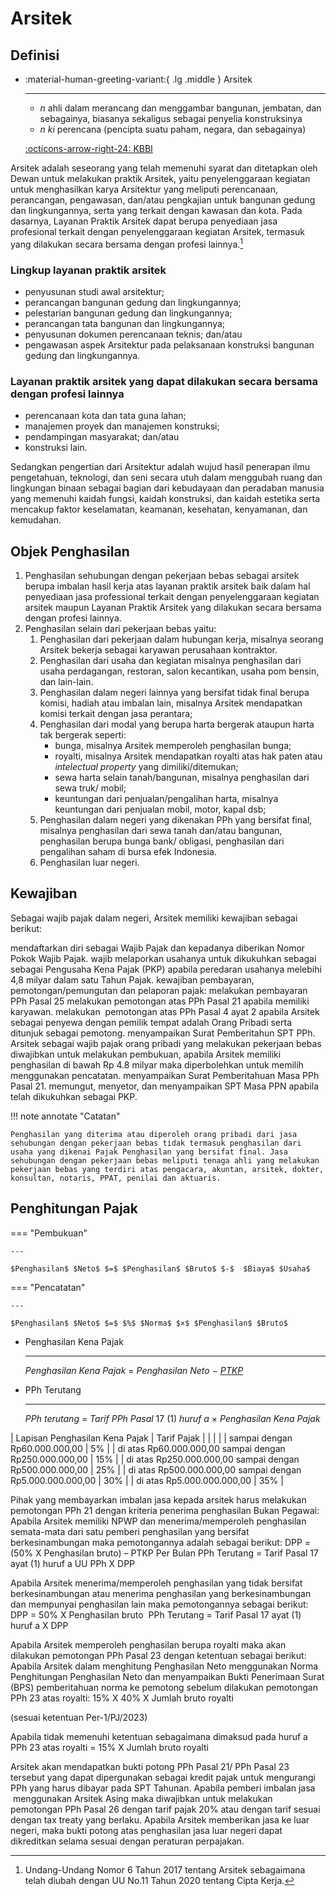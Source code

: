 # Arsitek

## Definisi

<div class="grid cards" markdown>

-   :material-human-greeting-variant:{ .lg .middle } Arsitek

    ---

    - *n* ahli dalam merancang dan menggambar bangunan, jembatan, dan sebagainya, biasanya sekaligus sebagai penyelia konstruksinya
    - *n* *ki* perencana (pencipta suatu paham, negara, dan sebagainya)

    [:octicons-arrow-right-24: KBBI](https://kbbi.kemdikbud.go.id/entri/arsitek)

</div>




Arsitek adalah seseorang yang telah memenuhi syarat dan ditetapkan oleh Dewan untuk melakukan praktik Arsitek, yaitu penyelenggaraan kegiatan untuk menghasilkan karya Arsitektur yang meliputi perencanaan, perancangan, pengawasan, dan/atau pengkajian untuk bangunan gedung dan lingkungannya, serta yang terkait dengan kawasan dan kota. Pada dasarnya, Layanan Praktik Arsitek dapat berupa penyediaan jasa profesional terkait dengan penye­lenggaraan kegiatan Arsitek, termasuk yang dilakukan secara bersama dengan profesi lainnya.[^4]

### Lingkup layanan praktik arsitek

- penyusunan studi awal arsitektur;
- perancangan bangunan gedung dan lingkungannya;
- pelestarian bangunan gedung dan lingkungannya;
- perancangan tata bangunan dan lingkungannya; 
- penyusunan dokumen perencanaan teknis; dan/atau
- pengawasan aspek Arsitektur pada pelaksanaan konstruksi bangunan gedung dan lingkungannya.

### Layanan praktik arsitek yang dapat dilakukan secara bersama dengan profesi lainnya

- perencanaan kota dan tata guna lahan;
- manajemen proyek dan manajemen konstruksi;
- pendampingan masyarakat; dan/atau
- konstruksi lain.

Sedangkan pengertian dari Arsitektur adalah wujud hasil penerapan ilmu pengetahuan, teknologi, dan seni secara utuh dalam menggubah ruang dan lingkungan binaan sebagai bagian dari kebudayaan dan peradaban manusia yang memenuhi kaidah fungsi, kaidah konstruksi, dan kaidah estetika serta mencakup faktor keselamatan, keamanan, kesehatan, kenyamanan, dan kemudahan.

## Objek Penghasilan

1. Penghasilan sehubungan dengan pekerjaan bebas sebagai arsitek berupa imbalan hasil kerja atas layanan praktik arsitek baik dalam hal penyediaan jasa professional terkait dengan penyelenggaraan kegiatan arsitek maupun Layanan Praktik Arsitek yang dilakukan secara bersama dengan profesi lainnya.
2. Penghasilan selain dari pekerjaan bebas yaitu:
    1. Penghasilan dari pekerjaan dalam hubungan kerja, misalnya seorang Arsitek bekerja sebagai karyawan perusahaan kontraktor.
    2. Penghasilan dari usaha dan kegiatan misalnya penghasilan dari usaha perdagangan, restoran, salon kecantikan, usaha pom bensin, dan lain-lain.
    3. Penghasilan dalam negeri lainnya yang bersifat tidak final berupa komisi, hadiah atau imbalan lain, misalnya Arsitek mendapatkan komisi terkait dengan jasa perantara;
    4. Penghasilan dari modal yang berupa harta bergerak ataupun harta tak bergerak seperti:
        - bunga, misalnya Arsitek memperoleh penghasilan bunga; 
        - royalti, misalnya Arsitek mendapatkan royalti atas hak paten atau *intelectual property* yang dimiliki/ditemukan;
        - sewa harta selain tanah/bangunan, misalnya penghasilan dari sewa truk/ mobil;
        - keuntungan dari penjualan/pengalihan harta, misalnya keuntungan dari penjualan mobil, motor, kapal dsb;
    5. Penghasilan dalam negeri yang dikenakan PPh yang bersifat final, misalnya penghasilan dari sewa tanah dan/atau bangunan, penghasilan berupa bunga bank/ obligasi, penghasilan dari pengalihan saham di bursa efek Indonesia.
    6. Penghasilan luar negeri.



## Kewajiban

Sebagai wajib pajak dalam negeri, Arsitek memiliki kewajiban sebagai berikut:

mendaftarkan diri sebagai Wajib Pajak dan kepadanya diberikan Nomor Pokok Wajib Pajak.
wajib melaporkan usahanya untuk dikukuhkan sebagai sebagai Pengu­saha Kena Pajak (PKP) apabila peredaran usahanya melebihi 4,8 milyar dalam satu Tahun Pajak.
kewajiban pembayaran, pemotongan/pemungutan dan pelaporan pajak:
melakukan pembayaran PPh Pasal 25
melakukan pemotongan atas PPh Pasal 21 apabila memiliki karyawan.
melakukan  pemotongan atas PPh Pasal 4 ayat 2 apabila Arsitek sebagai penyewa den­gan pemilik tempat adalah Orang Pribadi serta ditunjuk sebagai pemotong.
menyampaikan Surat Pemberitahun SPT PPh.
Arsitek sebagai wajib pajak orang pribadi yang melakukan pekerjaan bebas diwajib­kan untuk melakukan pembukuan, apabila Arsitek memiliki penghasilan di bawah Rp 4.8 milyar maka diperbolehkan untuk memilih menggunakan pencatatan.
menyampaikan Surat Pemberitahuan Masa PPh Pasal 21.
memungut, menyetor, dan menyampaikan SPT Masa PPN apabila telah dikukuhkan sebagai PKP.

!!! note annotate "Catatan"

    Penghasilan yang diterima atau diperoleh orang pribadi dari jasa sehubungan dengan pekerjaan bebas tidak termasuk penghasilan dari usaha yang dikenai Pajak Penghasilan yang bersifat final. Jasa sehubungan dengan pekerjaan bebas meliputi tenaga ahli yang melakukan pekerjaan bebas yang terdiri atas pengacara, akuntan, arsitek, dokter, konsultan, notaris, PPAT, penilai dan aktuaris.

## Penghitungan Pajak

=== "Pembukuan"

    ---

    $Penghasilan$ $Neto$ $=$ $Penghasilan$ $Bruto$ $-$  $Biaya$ $Usaha$

=== "Pencatatan"

    ---

    $Penghasilan$ $Neto$ $=$ $%$ $Norma$ $×$ $Penghasilan$ $Bruto$
    
<div class="grid cards" markdown>

-   Penghasilan Kena Pajak

    ---

    $Penghasilan$ $Kena$ $Pajak$ $=$ $Penghasilan$ $Neto$ $-$ [$PTKP$](/referensi/ptkp)
    
</div>

<div class="grid cards" markdown>

-   PPh Terutang

    ---

    $PPh$ $terutang$ $=$ $Tarif$ $PPh$ $Pasal$ $17$ $(1)$ $huruf$ $a$ $×$ $Penghasilan$ $Kena$ $Pajak$
    
</div>


| Lapisan Penghasilan Kena Pajak | Tarif Pajak |
| | |
| sampai dengan Rp60.000.000,00 | 5% |
| di atas Rp60.000.000,00 sampai dengan Rp250.000.000,00 | 15% |
| di atas Rp250.000.000,00 sampai dengan Rp500.000.000,00 | 25% |
| di atas Rp500.000.000,00 sampai dengan Rp5.000.000.000,00 | 30% |
| di atas Rp5.000.000.000,00 | 35% |

Pihak yang membayarkan imbalan jasa kepada arsitek harus melakukan pemotongan PPh 21 dengan kriteria penerima penghasilan Bukan Pegawai:
Apabila Arsitek memiliki NPWP dan menerima/memperoleh penghasilan semata-mata dari satu pemberi penghasilan yang bersifat berkesinambungan maka pemotongannya adalah sebagai berikut:
DPP = (50% X Penghasilan bruto) – PTKP Per Bulan
PPh Terutang = Tarif Pasal 17 ayat (1) huruf a UU PPh X DPP

Apabila Arsitek menerima/memperoleh penghasilan yang tidak bersifat berkesinambungan atau menerima penghasilan yang berkesinambungan dan mempunyai penghasilan lain maka pemotongannya sebagai berikut:
DPP = 50% X Penghasilan bruto 
PPh Terutang = Tarif Pasal 17 ayat (1) huruf a X DPP

Apabila Arsitek memperoleh penghasilan berupa royalti maka akan dilakukan pemotongan PPh Pasal 23 dengan ketentuan sebagai berikut:
Apabila Arsitek dalam menghitung Penghasilan Neto menggunakan Norma Penghitungan Penghasilan Neto dan menyampaikan Bukti Penerimaan Surat (BPS) pemberitahuan norma ke pemotong sebelum dilakukan pemotongan
PPh 23 atas royalti: 15% X 40% X Jumlah bruto royalti

(sesuai ketentuan Per-1/PJ/2023)

Apabila tidak memenuhi ketentuan sebagaimana dimaksud pada huruf a
PPh 23 atas royalti = 15% X Jumlah bruto royalti

Arsitek akan mendapatkan bukti potong PPh Pasal 21/ PPh Pasal 23 tersebut yang dapat dipergunakan sebagai kredit pajak untuk mengurangi PPh yang harus dibayar pada SPT Tahunan.
Apabila pemberi imbalan jasa  menggunakan Arsitek Asing maka diwajibkan untuk melakukan pemotongan PPh Pasal 26 dengan tarif pajak 20% atau dengan tarif sesuai dengan tax treaty yang ber­laku.
Apabila Arsitek memberikan jasa ke luar negeri, maka bukti potong atas penghasilan jasa luar negeri dapat dikreditkan selama sesuai dengan peraturan perpajakan.

[^1]: Undang-Undang Nomor 6 Tahun 1983 tentang Ketentuan Umum Dan Tata Cara Perpajakan  sebagaimana telah beberapa kali diubah terakhir dengan Undang-Undang Nomor 6 Tahun 2023 tentang Penetapan Peraturan Pemerintah Pengganti Undang-Undang Nomor 2 Tahun 2022 tentang Cipta Kerja menjadi Undang-Undang (selanjutnya disebut UU KUP).
[^2]: Undang-Undang Nomor 7 Tahun 1983 tentang Pajak Penghasilan  sebagaimana telah beberapa kali diubah terakhir dengan Undang-Undang Nomor 6 Tahun 2023 tentang Penetapan Peraturan Pemerintah Pengganti Undang-Undang Nomor 2 Tahun 2022 tentang Cipta Kerja menjadi Undang-Undang (selanjutnya disebut UU PPh).
[^3]: Undang-Undang Nomor 8 Tahun 1983 tentang Pajak Pertambahan Nilai Barang Dan Jasa Dan Pajak Penjualan Atas Barang Mewah  sebagaimana telah beberapa kali diubah terakhir dengan Undang-Undang Nomor 6 Tahun 2023 tentang Penetapan Peraturan Pemerintah Pengganti Undang-Undang Nomor 2 Tahun 2022 tentang Cipta Kerja menjadi Undang-Undang (selanjutnya disebut UU PPN)
[^4]: Undang-Undang Nomor 6 Tahun 2017 tentang Arsitek sebagaimana telah diubah dengan UU No.11 Tahun 2020 tentang Cipta Kerja.
[^5]: Peraturan Pemerintah Republik Indonesia No­mor 55 Tahun 2022 tentang Penyesuaian Pengaturan di Bidang Pajak Penghasilan.
[^6]: Peraturan Menteri Keuangan Nomor 147/PMK.03/2017 tentang Tata Cara Pendaftaran Wajib Pajak dan Penghapusan Nomor Pokok Wajib Pajak serta Pengukuhan dan Pencabutan Pengukuhan Pengusaha Kena Pajak.
[^7]: Peraturan Menteri Keuangan Nomor 68/PMK.03/2010 Tentang Batasan Pengusaha Kecil PPN sebagaimana telah diubah dengan Peratur­an Menteri Keuangan Republik Indonesia Nomor 197/PMK.03/2017.
[^8]: Peraturan Menteri Keuangan Nomor 243/PMK.03/2014 Tentang Surat Pemberitahuan (SPT) sebagaimana telah diubah terakhir dengan Pera­turan Menteri Keuangan Republik Indonesia Nomor 18/PMK.03/2021 tentang Pelaksanaan Undang-Undang Nomor 11 Tahun 2020 tentang Cipta Kerja di Bidang Pajak Penghasilan, Pajak Pertambahan Nilai dan Pajak Penjualan atas Barang Mewah, serta Ketentuan Umum dan Tata Cara Perpajakan.
[^9]: Peraturan Menteri Keuangan Republik Indo­nesia Nomor 258/PMK.03/2008 Tentang Pemotongan Pajak Penghasilan Pasal 26 atas Peng­hasilan dari Penjualan atau Pengalihan Saham sebagaimana dimaksud dalam Pasal 18 ayat (3c) Undang-Undang Pajak Penghasilan yang Diterima atau Diperoleh Wajib Pajak Luar Negeri
[^10]: Peraturan Menteri Keuangan Nomor 252/PMK.03/2008 tentang Petunjuk Pelaksanaan Pemotongan Pajak atas Penghasilan Sehu­bungan Dengan Pekerjaan, Jasa, Dan Kegiatan Orang Pribadi
[^11]: Peraturan Dirjen Pajak Nomor PER-16/PJ/2016 Tentang Pedoman Teknis Tata Cara Pemoton­gan, Penyetoran Dan Pelaporan Pajak Penghas­ilan Pasal 21 Dan/Atau Pajak Penghasilan Pasal 26 Sehubungan Dengan Pekerjaan, Jasa, Dan Kegiatan Orang Pribadi
[^12]: Peraturan Dirjen Pajak Nomor PER-17/PJ/2015 Tentang Norma Penghitungan Penghasilan Neto
[^13]: Peraturan Direktur Jenderal Pajak Nomor PER-1/PJ/2023 Tentang Pedoman Teknis Tata Cara Pemotongan, Penyetoran, dan Pelaporan Pajak Penghasilan Pasal 23 atas Penghasilan Royalti yang Diterima atau Diperoleh Wajib Pajak Orang Pribadi yang Menerapkan Penghitungan Pajak Penghasilan Menggunakan Norma Penghitungan Penghasilan Neto [:material-open-in-new:](https://pajak.go.id/id/peraturan/pedoman-teknis-tata-cara-pemotongan-penyetoran-dan-pelaporan-pajak-penghasilan-pasal-23){target="_blank"}

